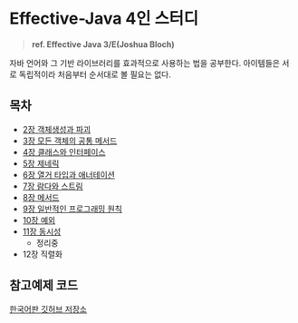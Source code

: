 # Effective-Java 4인 스터디

> **ref. Effective Java 3/E(Joshua Bloch)**

자바 언어와 그 기반 라이브러리를 효과적으로 사용하는 법을 공부한다. 아이템들은 서로 독립적이라 처음부터 순서대로 볼 필요는 없다.

## 목차

- [2장 객체생성과 파괴](/Summary/2장_객체생성과_파괴.md)
- [3장 모든 객체의 공통 메서드](/Summary/3장_모든_객체의_공통_메서드.md)
- [4장 클래스와 인터페이스](/Summary/4장_클래스와_인터페이스.md)
- [5장 제네릭](/Summary/5장_제네릭.md)
- [6장 열거 타입과 애너테이션](/Summary/6장_열거_타입과_애너테이션.md)
- [7장 람다와 스트림](/Summary/7장_람다와_스트림.md)
- [8장 메서드](/Summary/8장_메서드.md)
- [9장 일반적인 프로그래밍 원칙](/Summary/9장_일반적인_프로그래밍_원칙.md)
- [10장 예외](/Summary/10장_예외.md)
- [11장 동시성](/Summary/11장_동시성.md)
    - 정리중
- 12장 직렬화

## 참고예제 코드

[한국어판 깃허브 저장소](https://git.io/fAm6s)

